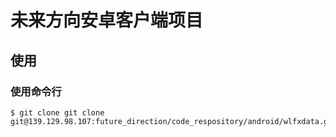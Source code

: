 # **未来方向安卓客户端项目**

## 使用

### 使用命令行

```
$ git clone git clone git@139.129.98.107:future_direction/code_respository/android/wlfxdata.git
      
```